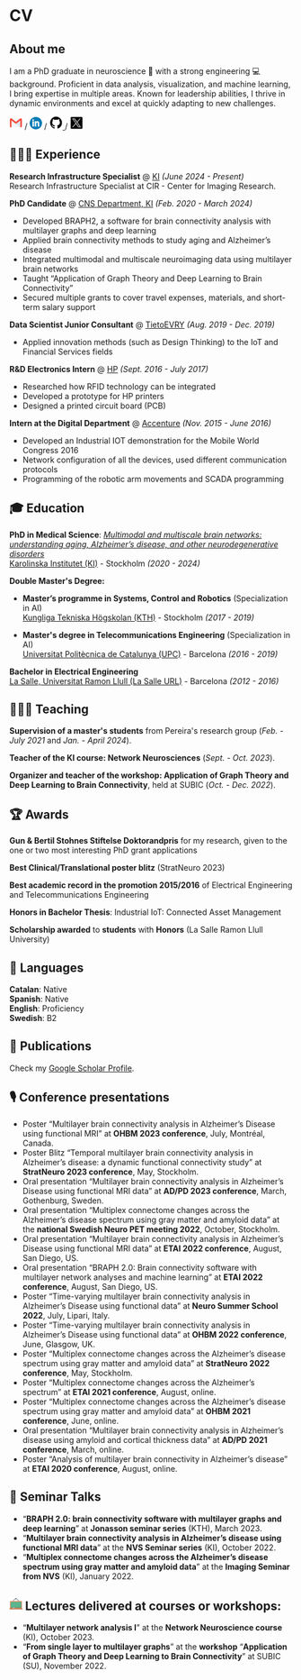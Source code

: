# CV

## About me

I am a PhD graduate in neuroscience 🧠 with a strong engineering 💻 background. Proficient in data analysis, visualization, and machine learning, I bring expertise in multiple areas. Known for leadership abilities, I thrive in dynamic environments and excel at quickly adapting to new challenges. <br>

[<img src="images/gmail_icon.png" alt="email_icon" width="23">](mailto:annacanalg@gmail.com) / [<img src="images/linkedin_icon.png" alt="linkedin_icon" width="22">](https://www.linkedin.com/in/annacanal/) / [<img src="images/github_icon.png" alt="github_icon" width="24">
](https://github.com/annacanal/) / [<img src="images/twitter_icon.png" alt="twitter_icon" width="23">](https://twitter.com/annacanalgarcia/)

## 👩🏽‍💻 Experience
**Research Infrastructure Specialist** @ [KI](https://ki.se/en/people/anna-canal-garcia) _(June 2024 - Present)_ <br>
Research Infrastructure Specialist at CIR - Center for Imaging Research.

**PhD Candidate** @ [CNS Department, KI](https://ki.se/) _(Feb. 2020 - March 2024)_ <br>
- Developed BRAPH2, a software for brain connectivity analysis with multilayer graphs and deep learning 
- Applied brain connectivity methods to study aging and Alzheimer’s disease
- Integrated multimodal and multiscale neuroimaging data using multilayer brain networks
- Taught “Application of Graph Theory and Deep Learning to Brain Connectivity”
- Secured multiple grants to cover travel expenses, materials, and short-term salary support

**Data Scientist Junior Consultant** @ [TietoEVRY](https://www.tietoevry.com/) _(Aug. 2019 - Dec. 2019)_ <br>
- Applied innovation methods (such as Design Thinking) to the IoT and Financial Services fields

**R&D Electronics Intern** @ [HP](https://www.hp.com/es-es/hp-information/cwc/barcelona.html) _(Sept. 2016 - July 2017)_ <br>
- Researched how RFID technology can be integrated
- Developed a prototype for HP printers
- Designed a printed circuit board (PCB)

**Intern at the Digital Department** @ [Accenture](https://www.accenture.com/es-es) _(Nov. 2015 - June 2016)_ <br>
- Developed an Industrial IOT demonstration for the Mobile World Congress 2016
- Network configuration of all the devices, used different communication protocols
- Programming of the robotic arm movements and SCADA programming

## 🎓 Education
**PhD in Medical Science**: [_Multimodal and multiscale brain networks: understanding aging, Alzheimer’s disease, and other neurodegenerative disorders_](https://openarchive.ki.se/xmlui/handle/10616/48955) <br>
[Karolinska Institutet (KI)](https://www.ki.se/) - Stockholm _(2020 - 2024)_

**Double Master's Degree:** <br>
- **Master’s programme in Systems, Control and Robotics** (Specialization in AI)<br>
[Kungliga Tekniska Högskolan (KTH)](https://www.kth.se/) - Stockholm _(2017 - 2019)_

- **Master's degree in Telecommunications Engineering** (Specialization in AI)<br>
[Universitat Politècnica de Catalunya (UPC)](https://www.upc.edu/) - Barcelona _(2016 - 2019)_

**Bachelor in Electrical Engineering** <br>
[La Salle, Universitat Ramon Llull (La Salle URL)](https://www.salleurl.edu/) - Barcelona _(2012 - 2016)_

## 👩🏽‍🏫 Teaching
**Supervision of a master's students** from Pereira's research group (_Feb. - July 2021_ and _Jan. - April 2024_).

**Teacher of the KI course: Network Neurosciences** (_Sept. - Oct. 2023_).

**Organizer and teacher of the workshop: Application of Graph Theory and Deep Learning to Brain Connectivity**, held at SUBIC (_Oct. - Dec. 2022_).

## 🏆 Awards
**Gun & Bertil Stohnes Stiftelse Doktorandpris** for my research, given to the one or two most interesting PhD grant applications

**Best Clinical/Translational poster blitz** (StratNeuro 2023)

**Best academic record in the promotion 2015/2016** of Electrical Engineering and Telecommunications Engineering

**Honors in Bachelor Thesis**: Industrial IoT: Connected Asset Management

**Scholarship awarded** to **students** with **Honors** (La Salle Ramon Llull University)

## 💬 Languages

**Catalan**: Native <br>
**Spanish**: Native <br>
**English**: Proficiency <br>
**Swedish**: B2 <br>

## 📄 Publications
Check my [Google Scholar Profile](https://scholar.google.com/citations?user=gKYBotYAAAAJ&hl=en).

## 🎙 Conference presentations

- Poster “Multilayer brain connectivity analysis in Alzheimer’s Disease using functional MRI” at **OHBM 2023 conference**, July, Montréal, Canada.
- Poster Blitz “Temporal multilayer brain connectivity analysis in Alzheimer’s disease: a dynamic functional connectivity study” at **StratNeuro 2023 conference**, May, Stockholm.
- Oral presentation “Multilayer brain connectivity analysis in Alzheimer’s Disease using functional MRI data” at **AD/PD 2023 conference**, March, Gothenburg, Sweden.
- Oral presentation “Multiplex connectome changes across the Alzheimer’s disease spectrum using gray matter and amyloid data” at the **national Swedish Neuro PET meeting 2022**, October, Stockholm.
- Oral presentation “Multilayer brain connectivity analysis in Alzheimer’s Disease using functional MRI data” at **ETAI 2022 conference**, August, San Diego, US.
- Oral presentation “BRAPH 2.0: Brain connectivity software with multilayer network analyses and machine learning” at **ETAI 2022 conference**, August, San Diego, US.
- Poster “Time-varying multilayer brain connectivity analysis in Alzheimer’s Disease using functional data” at **Neuro Summer School 2022**, July, Lipari, Italy.
- Poster “Time-varying multilayer brain connectivity analysis in Alzheimer’s Disease using functional data” at **OHBM 2022 conference**, June, Glasgow, UK.
- Poster “Multiplex connectome changes across the Alzheimer’s disease spectrum using gray matter and amyloid data” at **StratNeuro 2022 conference**, May, Stockholm.
- Poster “Multiplex connectome changes across the Alzheimer’s spectrum” at **ETAI 2021 conference**, August, online.
- Poster “Multiplex connectome changes across the Alzheimer’s disease spectrum using gray matter and amyloid data” at **OHBM 2021 conference**, June, online.
- Oral presentation “Multilayer brain connectivity analysis in Alzheimer’s disease using amyloid and cortical thickness data” at **AD/PD 2021 conference**, March, online.
- Poster “Analysis of multilayer brain connectivity in Alzheimer’s disease” at **ETAI 2020 conference**, August, online.

## 🎤 Seminar Talks
- “**BRAPH 2.0: brain connectivity software with multilayer graphs and deep learning**” at **Jonasson seminar series** (KTH), March 2023.
- “**Multilayer brain connectivity analysis in Alzheimer’s disease using functional MRI data**” at the **NVS Seminar series** (KI), October 2022.
- “**Multiplex connectome changes across the Alzheimer’s disease spectrum using gray matter and amyloid data**” at the **Imaging Seminar from NVS** (KI), January 2022.

## <img src="images/blackboard.png" alt="blackboard_icon" width="23"> Lectures delivered at courses or workshops:
- “**Multilayer network analysis I**” at the **Network Neuroscience course** (KI), October 2023.
- “**From single layer to multilayer graphs**” at the **workshop** “**Application of Graph Theory and Deep Learning to Brain Connectivity**” at SUBIC (SU), November 2022.
